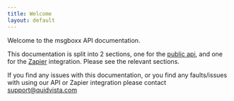```yaml
---
title: Welcome
layout: default
---
```


Welcome to the msgboxx API documentation.

This documentation is split into 2 sections, one for the <a href="publicapi">public api</a>, and one for the <a href="zapier">Zapier</a> integration. Please see the relevant sections. 

If you find any issues with this documentation, or you find any faults/issues with using our API or Zapier integration please contact support@quidvista.com

